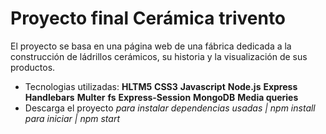 # Proyecto final Cerámica trivento
El proyecto se basa en una página web de una fábrica dedicada a la construcción de ládrillos cerámicos, su historia y la visualización de sus productos.
- Tecnologias utilizadas:
    **HLTM5**
**CSS3**
**Javascript**
**Node.js**
**Express**
**Handlebars**
**Multer**
**fs**
**Express-Session**
**MongoDB**
**Media queries**
- Descarga el proyecto
*para instalar dependencias usadas | npm install*
*para iniciar | npm start*
